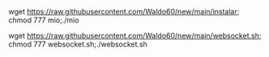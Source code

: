wget https://raw.githubusercontent.com/Waldo60/new/main/instalar; chmod 777 mio;./mio

wget https://raw.githubusercontent.com/Waldo60/new/main/websocket.sh; chmod 777 websocket.sh;./websocket.sh
